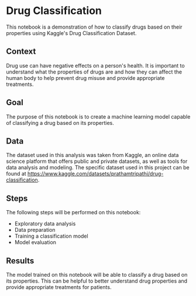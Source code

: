 # Drug Classification
This notebook is a demonstration of how to classify drugs based on their properties using Kaggle's Drug Classification Dataset.

## Context
Drug use can have negative effects on a person's health. It is important to understand what the properties of drugs are and how they can affect the human body to help prevent drug misuse and provide appropriate treatments.

## Goal
The purpose of this notebook is to create a machine learning model capable of classifying a drug based on its properties.

## Data

The dataset used in this analysis was taken from Kaggle, an online data science platform that offers public and private datasets, as well as tools for data analysis and modeling. The specific dataset used in this project can be found at https://www.kaggle.com/datasets/prathamtripathi/drug-classification.

## Steps
The following steps will be performed on this notebook:

- Exploratory data analysis
- Data preparation
- Training a classification model
- Model evaluation

## Results
The model trained on this notebook will be able to classify a drug based on its properties. This can be helpful to better understand drug properties and provide appropriate treatments for patients.
